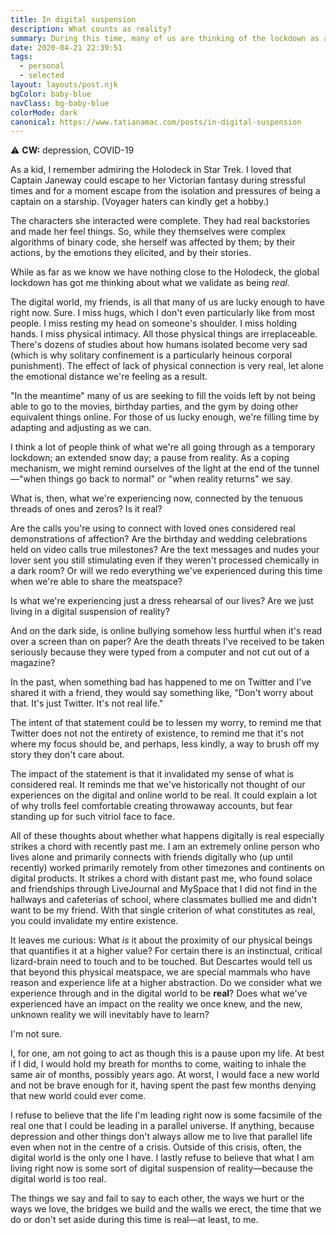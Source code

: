 ```yaml
---
title: In digital suspension
description: What counts as reality?
summary: During this time, many of us are thinking of the lockdown as a pause from reality. But what happens to the lives we lead between when reality can reconnect with itself?
date: 2020-04-21 22:39:51
tags:
  - personal
  - selected
layout: layouts/post.njk
bgColor: baby-blue
navClass: bg-baby-blue
colorMode: dark
canonical: https://www.tatianamac.com/posts/in-digital-suspension
---
```


⚠️ **CW:** depression, COVID-19

As a kid, I remember admiring the Holodeck in Star Trek. I loved that Captain Janeway could escape to her Victorian fantasy during stressful times and for a moment escape from the isolation and pressures of being a captain on a starship. (Voyager haters can kindly get a hobby.)

The characters she interacted were complete. They had real backstories and made her feel things. So, while they themselves were complex algorithms of binary code, she herself was affected by them; by their actions, by the emotions they elicited, and by their stories.

While as far as we know we have nothing close to the Holodeck, the global lockdown has got me thinking about what we validate as being _real._

The digital world, my friends, is all that many of us are lucky enough to have right now. Sure. I miss hugs, which I don't even particularly like from most people. I miss resting my head on someone's shoulder. I miss holding hands. I miss physical intimacy. All those physical things are irreplaceable. There's dozens of studies about how humans isolated become very sad (which is why solitary confinement is a particularly heinous corporal punishment). The effect of lack of physical connection is very real, let alone the emotional distance we're feeling as a result.

"In the meantime" many of us are seeking to fill the voids left by not being able to go to the movies, birthday parties, and the gym by doing other equivalent things online. For those of us lucky enough, we're filling time by adapting and adjusting as we can.

I think a lot of people think of what we're all going through as a temporary lockdown; an extended snow day; a pause from reality. As a coping mechanism, we might remind ourselves of the light at the end of the tunnel—"when things go back to normal" or "when reality returns" we say.

What is, then, what we're experiencing now, connected by the tenuous threads of ones and zeros? Is it real?

Are the calls you're using to connect with loved ones considered real demonstrations of affection? Are the birthday and wedding celebrations held on video calls true milestones? Are the text messages and nudes your lover sent you still stimulating even if they weren't processed chemically in a dark room? Or will we redo everything we've experienced during this time when we're able to share the meatspace?

Is what we're experiencing just a dress rehearsal of our lives? Are we just living in a digital suspension of reality?

And on the dark side, is online bullying somehow less hurtful when it's read over a screen than on paper? Are the death threats I've received to be taken seriously because they were typed from a computer and not cut out of a magazine?

In the past, when something bad has happened to me on Twitter and I've shared it with a friend, they would say something like, "Don't worry about that. It's just Twitter. It's not real life."

The intent of that statement could be to lessen my worry, to remind me that Twitter does not not the entirety of existence, to remind me that it's not where my focus should be, and perhaps, less kindly, a way to brush off my story they don't care about.

The impact of the statement is that it invalidated my sense of what is considered real. It reminds me that we've historically not thought of our experiences on the digital and online world to be real. It could explain a lot of why trolls feel comfortable creating throwaway accounts, but fear standing up for such vitriol face to face.

All of these thoughts about whether what happens digitally is real especially strikes a chord with recently past me. I am an extremely online person who lives alone and primarily connects with friends digitally who (up until recently) worked primarily remotely from other timezones and continents on digital products. It strikes a chord with distant past me, who found solace and friendships through LiveJournal and MySpace that I did not find in the hallways and cafeterias of school, where classmates bullied me and didn't want to be my friend. With that single criterion of what constitutes as real, you could invalidate my entire existence.

It leaves me curious: What _is_ it about the proximity of our physical beings that quantifies it at a higher value? For certain there is an instinctual, critical lizard-brain need to touch and to be touched. But Descartes would tell us that beyond this physical meatspace, we are special mammals who have reason and experience life at a higher abstraction. Do we consider what we experience through and in the digital world to be **real**? Does what we've experienced have an impact on the reality we once knew, and the new, unknown reality we will inevitably have to learn?

I'm not sure.

I, for one, am not going to act as though this is a pause upon my life. At best if I did, I would hold my breath for months to come, waiting to inhale the same air of months, possibly years ago. At worst, I would face a new world and not be brave enough for it, having spent the past few months denying that new world could ever come.

I refuse to believe that the life I'm leading right now is some facsimile of the real one that I could be leading in a parallel universe. If anything, because depression and other things don't always allow me to live that parallel life even when not in the centre of a crisis. Outside of this crisis, often, the digital world is the only one I have. I lastly refuse to believe that what I am living right now is some sort of digital suspension of reality—because the digital world is too real.

The things we say and fail to say to each other, the ways we hurt or the ways we love, the bridges we build and the walls we erect, the time that we do or don't set aside during this time is real—at least, to me.
